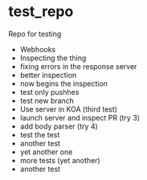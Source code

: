 # test_repo
Repo for testing

* Webhooks
* Inspecting the thing
* fixing errors in the response server
* better inspection
* now begins the inspection
* test only pushhes
* test new branch
* Use server in KOA (third test)
* launch server and inspect PR (try 3)
* add body parser (try 4)
* test the test
* another test
* yet another one
* more tests (yet another)
* another test
